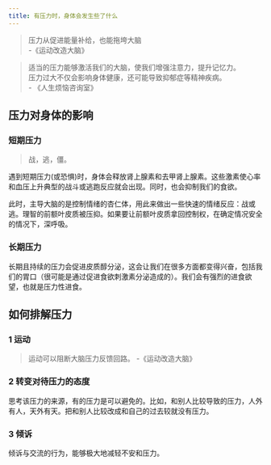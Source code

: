 ```yaml
---
title: 有压力时，身体会发生些了什么
---
```


> 压力从促进能量补给，也能拖垮大脑  
> \-《运动改造大脑》

> 适当的压力能够激活我们的大脑，使我们增强注意力，提升记忆力。  
> 压力过大不仅会影响身体健康，还可能导致抑郁症等精神疾病。  
> \- 《人生烦恼咨询室》

## 压力对身体的影响
### 短期压力
> 战，逃，僵。  

遇到短期压力(或恐惧)时，身体会释放肾上腺素和去甲肾上腺素。这些激素使心率和血压上升典型的战斗或逃跑反应就会出现。同时，也会抑制我们的食欲。

此时，主导大脑的是控制情绪的杏仁体，用此来做出一些快速的情绪反应：战或逃。理智的前额叶皮质被压抑。如果要让前额叶皮质拿回控制权，在确定情况安全的情况下，深呼吸。

### 长期压力
长期且持续的压力会促进皮质醇分泌，这会让我们在很多方面都变得兴奋，包括我们的胃口（很可能是通过促进食欲刺激素分泌造成的）。我们会有强烈的进食欲望，也就是压力性进食。

## 如何排解压力
### 1 运动
> 运动可以阻断大脑压力反馈回路。
> \-《运动改造大脑》

### 2 转变对待压力的态度
思考该压力的来源，有的压力是可以避免的。比如，和别人比较导致的压力，人外有人，天外有天。把和别人比较改成和自己的过去较就没有压力。

### 3 倾诉
倾诉与交流的行为，能够极大地减轻不安和压力。
